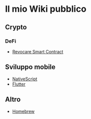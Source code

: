 # Il mio Wiki pubblico

## Crypto

### DeFi

* [Revocare Smart Contract]()

## Sviluppo mobile

* [NativeScript](NativeScript.md)
* [Flutter](Flutter.md)

## Altro

* [Homebrew](Homebrew.md)
